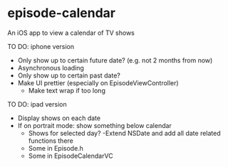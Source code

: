# episode-calendar
An iOS app to view a calendar of TV shows

TO DO: iphone version
- Only show up to certain future date? (e.g. not 2 months from now)
- Asynchronous loading
- Only show up to certain past date? 
- Make UI prettier (especially on EpisodeViewController)
  - Make text wrap if too long

TO DO: ipad version
- Display shows on each date
- If on portrait mode: show something below calendar
  - Shows for selected day?
-Extend NSDate and add all date related functions there
  - Some in Episode.h
  - Some in EpisodeCalendarVC
